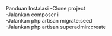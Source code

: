 Panduan Instalasi 
-Clone project<br>
-Jalankan composer i<br>
-Jalankan php artisan migrate:seed<br>
-Jalankan php artisan superadmin:create<br>
